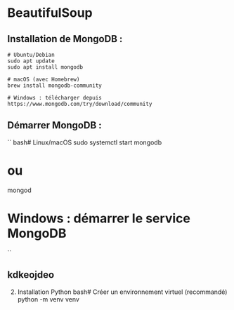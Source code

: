 # BeautifulSoup

## Installation de MongoDB :
````
# Ubuntu/Debian
sudo apt update
sudo apt install mongodb

# macOS (avec Homebrew)
brew install mongodb-community

# Windows : télécharger depuis https://www.mongodb.com/try/download/community

````

## Démarrer MongoDB :

``
bash# Linux/macOS
sudo systemctl start mongodb
# ou
mongod

# Windows : démarrer le service MongoDB

``

## kdkeojdeo
2. Installation Python
bash# Créer un environnement virtuel (recommandé)
python -m venv venv